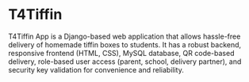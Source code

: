 # T4Tiffin
T4Tiffin App is a Django-based web application that allows hassle-free delivery of homemade tiffin boxes to students. It has a robust backend, responsive frontend (HTML, CSS), MySQL database, QR code-based delivery, role-based user access (parent, school, delivery partner), and security key validation for convenience and reliability.
